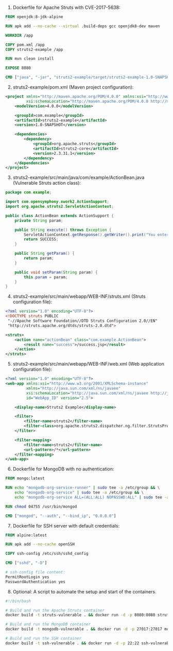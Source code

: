 1. Dockerfile for Apache Struts with CVE-2017-5638:

```Dockerfile
FROM openjdk:8-jdk-alpine

RUN apk add --no-cache --virtual .build-deps gcc openjdk8-dev maven

WORKDIR /app

COPY pom.xml /app
COPY struts2-example /app

RUN mvn clean install

EXPOSE 8080

CMD ["java", "-jar", "struts2-example/target/struts2-example-1.0-SNAPSHOT.jar"]
```

2. struts2-example/pom.xml (Maven project configuration):

```xml
<project xmlns="http://maven.apache.org/POM/4.0.0" xmlns:xsi="http://www.w3.org/2001/XMLSchema-instance"
         xsi:schemaLocation="http://maven.apache.org/POM/4.0.0 http://maven.apache.org/xsd/maven-4.0.0.xsd">
    <modelVersion>4.0.0</modelVersion>

    <groupId>com.example</groupId>
    <artifactId>struts2-example</artifactId>
    <version>1.0-SNAPSHOT</version>

    <dependencies>
        <dependency>
            <groupId>org.apache.struts</groupId>
            <artifactId>struts2-core</artifactId>
            <version>2.3.31.1</version>
        </dependency>
    </dependencies>
</project>
```

3. struts2-example/src/main/java/com/example/ActionBean.java (Vulnerable Struts action class):

```java
package com.example;

import com.opensymphony.xwork2.ActionSupport;
import org.apache.struts2.ServletActionContext;

public class ActionBean extends ActionSupport {
    private String param;

    public String execute() throws Exception {
        ServletActionContext.getResponse().getWriter().print("You entered: " + param);
        return SUCCESS;
    }

    public String getParam() {
        return param;
    }

    public void setParam(String param) {
        this.param = param;
    }
}
```

4. struts2-example/src/main/webapp/WEB-INF/struts.xml (Struts configuration file):

```xml
<?xml version="1.0" encoding="UTF-8"?>
<!DOCTYPE struts PUBLIC
 "-//Apache Software Foundation//DTD Struts Configuration 2.0//EN"
 "http://struts.apache.org/dtds/struts-2.0.dtd">

<struts>
    <action name="actionBean" class="com.example.ActionBean">
        <result name="success">/success.jsp</result>
    </action>
</struts>
```

5. struts2-example/src/main/webapp/WEB-INF/web.xml (Web application configuration file):

```xml
<?xml version="1.0" encoding="UTF-8"?>
<web-app xmlns:xsi="http://www.w3.org/2001/XMLSchema-instance"
         xmlns="http://java.sun.com/xml/ns/javaee"
         xsi:schemaLocation="http://java.sun.com/xml/ns/javaee http://java.sun.com/xml/ns/javaee/web-app_2_5.xsd"
         id="WebApp_ID" version="2.5">

    <display-name>Struts2 Example</display-name>

    <filter>
        <filter-name>struts2</filter-name>
        <filter-class>org.apache.struts2.dispatcher.ng.filter.StrutsPrepareAndExecuteFilter</filter-class>
    </filter>

    <filter-mapping>
        <filter-name>struts2</filter-name>
        <url-pattern>/*</url-pattern>
    </filter-mapping>
</web-app>
```

6. Dockerfile for MongoDB with no authentication:

```Dockerfile
FROM mongo:latest

RUN echo "mongodb-org-service-runner" | sudo tee -a /etc/group && \
    echo "mongodb-org-service" | sudo tee -a /etc/group && \
    echo "mongodb-org-service ALL=(ALL:ALL) NOPASSWD:ALL" | sudo tee -a /etc/sudoers.d/mongodb-org-service

RUN chmod 04755 /usr/bin/mongod

CMD ["mongod", "--auth", "--bind_ip", "0.0.0.0"]
```

7. Dockerfile for SSH server with default credentials:

```Dockerfile
FROM alpine:latest

RUN apk add --no-cache openSSH

COPY ssh-config /etc/ssh/sshd_config

CMD ["sshd", "-D"]

# ssh-config file content:
PermitRootLogin yes
PasswordAuthentication yes
```

8. Optional: A script to automate the setup and start of the containers.

```bash
#!/bin/bash

# Build and run the Apache Struts container
docker build -t struts-vulnerable . && docker run -d -p 8080:8080 struts-vulnerable

# Build and run the MongoDB container
docker build -t mongodb-vulnerable . && docker run -d -p 27017:27017 mongodb-vulnerable

# Build and run the SSH container
docker build -t ssh-vulnerable . && docker run -d -p 22:22 ssh-vulnerable
```